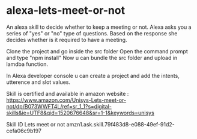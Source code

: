 # alexa-lets-meet-or-not
An alexa skill to decide whether to keep a meeting or not.  Alexa asks you a series of "yes" or "no" type of questions. Based on the response she decides whether is it required to have a meeting.

Clone the project and go inside the src folder
Open the command prompt and type "npm install"
Now u can bundle the src folder and upload in lamdba function.

In Alexa developer console u can create a project and add the intents, utterence and slot values.

Skill is certified and available in amazon website :
https://www.amazon.com/Unisys-Lets-meet-or-not/dp/B073WWFT4L/ref=sr_1_1?s=digital-skills&ie=UTF8&qid=1520676648&sr=1-1&keywords=unisys


Skill ID
Lets meet or not
amzn1.ask.skill.79f483d8-e088-49ef-91d2-cefa06c9b197
